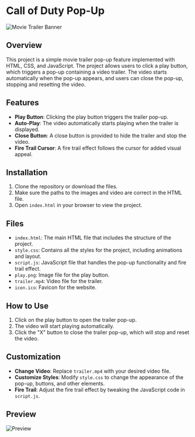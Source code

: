 # Call of Duty Pop-Up

![Movie Trailer Banner](https://encrypted-tbn0.gstatic.com/images?q=tbn:ANd9GcQw9yzmqnTFYVW9_ivEV7495ebr-6KgrxvRvw&s)

## Overview

This project is a simple movie trailer pop-up feature implemented with HTML, CSS, and JavaScript. The project allows users to click a play button, which triggers a pop-up containing a video trailer. The video starts automatically when the pop-up appears, and users can close the pop-up, stopping and resetting the video.

## Features

- **Play Button**: Clicking the play button triggers the trailer pop-up.
- **Auto-Play**: The video automatically starts playing when the trailer is displayed.
- **Close Button**: A close button is provided to hide the trailer and stop the video.
- **Fire Trail Cursor**: A fire trail effect follows the cursor for added visual appeal.

## Installation

1. Clone the repository or download the files.
2. Make sure the paths to the images and video are correct in the HTML file.
3. Open `index.html` in your browser to view the project.

## Files

- `index.html`: The main HTML file that includes the structure of the project.
- `style.css`: Contains all the styles for the project, including animations and layout.
- `script.js`: JavaScript file that handles the pop-up functionality and fire trail effect.
- `play.png`: Image file for the play button.
- `trailer.mp4`: Video file for the trailer.
- `icon.ico`: Favicon for the website.

## How to Use

1. Click on the play button to open the trailer pop-up.
2. The video will start playing automatically.
3. Click the "X" button to close the trailer pop-up, which will stop and reset the video.

## Customization

- **Change Video**: Replace `trailer.mp4` with your desired video file.
- **Customize Styles**: Modify `style.css` to change the appearance of the pop-up, buttons, and other elements.
- **Fire Trail**: Adjust the fire trail effect by tweaking the JavaScript code in `script.js`.

## Preview

![Preview](https://encrypted-tbn0.gstatic.com/images?q=tbn:ANd9GcQw9yzmqnTFYVW9_ivEV7495ebr-6KgrxvRvw&s)


